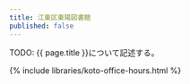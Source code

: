 ```yaml
---
title: 江東区東陽図書館
published: false
---
```


TODO: {{ page.title }}について記述する。

{% include libraries/koto-office-hours.html %}
